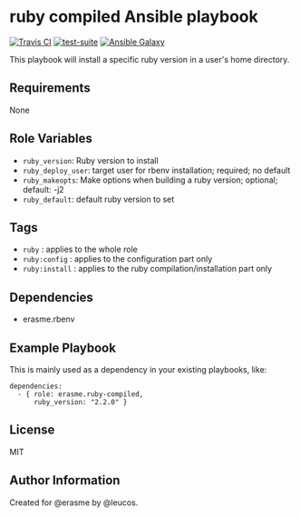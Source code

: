 ruby compiled Ansible playbook
==============================

[![Travis
CI](http://img.shields.io/travis/erasme/ansible-ruby-compiled.svg?style=flat)](http://travis-ci.org/erasme/ansible-ruby-compiled)
[![test-suite](http://img.shields.io/badge/ansible--roles--specs-ansible--ruby--compiled-blue.svg?style=flat)](https://github.com/erasme/ansible-roles-specs/tree/master/ansible-ruby-compiled/)
[![Ansible
Galaxy](http://img.shields.io/badge/galaxy-erasme.ruby--compiled-660198.svg?style=flat)](https://galaxy.ansible.com/list#/roles/2925)

This playbook will install a specific ruby version in a user's home directory.

Requirements
------------

None

Role Variables
--------------

  - `ruby_version`: Ruby version to install
  - `ruby_deploy_user`: target user for rbenv installation; required; no
    default
  - `ruby_makeopts`: Make options when building a ruby version;
    optional; default: -j2
  - `ruby_default`: default ruby version to set

Tags
----

  - `ruby` : applies to the whole role
  - `ruby:config` : applies to the configuration part only
  - `ruby:install` : applies to the ruby compilation/installation part only

Dependencies
------------

  - erasme.rbenv

Example Playbook
----------------

This is mainly used as a dependency in your existing playbooks, like:

    dependencies:
      - { role: erasme.ruby-compiled,
          ruby_version: "2.2.0" }

License
-------

MIT

Author Information
------------------

Created for @erasme by @leucos.

